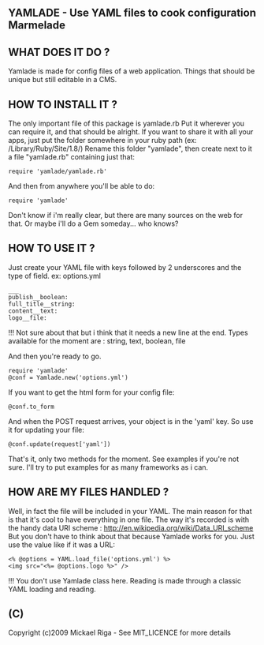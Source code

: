 YAMLADE - Use YAML files to cook configuration Marmelade
--------------------------------------------------------

WHAT DOES IT DO ?
-----------------

Yamlade is made for config files of a web application.
Things that should be unique but still editable in a CMS.

HOW TO INSTALL IT ?
-------------------

The only important file of this package is yamlade.rb
Put it wherever you can require it, and that should be alright.
If you want to share it with all your apps, just put the folder somewhere in your ruby path (ex: /Library/Ruby/Site/1.8/)
Rename this folder "yamlade", then create next to it a file "yamlade.rb" containing just that:

	require 'yamlade/yamlade.rb'
	
And then from anywhere you'll be able to do:

	require 'yamlade'

Don't know if i'm really clear, but there are many sources on the web for that.
Or maybe i'll do a Gem someday... who knows?

HOW TO USE IT ?
---------------

Just create your YAML file with keys followed by 2 underscores and the type of field.
ex: options.yml

	___
	publish__boolean:
	full_title__string:
	content__text:
	logo__file:

!!! Not sure about that but i think that it needs a new line at the end.
Types available for the moment are : string, text, boolean, file

And then you're ready to go.

	require 'yamlade'
	@conf = Yamlade.new('options.yml')
	
If you want to get the html form for your config file:

	@conf.to_form
	
And when the POST request arrives, your object is in the 'yaml' key. So use it for updating your file:

	@conf.update(request['yaml'])
	
That's it, only two methods for the moment.
See examples if you're not sure.
I'll try to put examples for as many frameworks as i can.

HOW ARE MY FILES HANDLED ?
--------------------------

Well, in fact the file will be included in your YAML.
The main reason for that is that it's cool to have everything in one file.
The way it's recorded is with the handy data URI scheme : http://en.wikipedia.org/wiki/Data_URI_scheme
But you don't have to think about that because Yamlade works for you.
Just use the value like if it was a URL:

	<% @options = YAML.load_file('options.yml') %>
	<img src="<%= @options.logo %>" />
	
!!! You don't use Yamlade class here. Reading is made through a classic YAML loading and reading.

(C)
---

Copyright (c)2009 Mickael Riga - See MIT_LICENCE for more details
	
